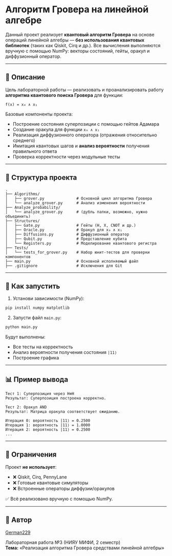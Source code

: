 # Алгоритм Гровера на линейной алгебре

Данный проект реализует **квантовый алгоритм Гровера** на основе операций линейной алгебры — **без использования квантовых библиотек** (таких как Qiskit, Cirq и др.). Все вычисления выполняются вручную с помощью NumPy: векторы состояний, гейты, оракул и диффузионный оператор.

---

## 📌 Описание

Цель лабораторной работы — реализовать и проанализировать работу **алгоритма квантового поиска Гровера** для функции:

```
f(x) = x₀ ∧ x₁
```

Базовые компоненты проекта:

- Построение состояния суперпозиции с помощью гейтов Адамара
- Создание оракула для функции `x₀ ∧ x₁`
- Реализация диффузионного оператора (отражения относительно среднего)
- Имитация квантовых шагов и **анализ вероятности** получения правильного ответа
- Проверка корректности через модульные тесты

---

## 📁 Структура проекта

```
.
├── Algorithms/
│   ├── grover.py              # Основной цикл алгоритма Гровера
│   └── analyze_grover.py      # Анализ изменения вероятности
├── Analyze_probability/
│   └── analyze_grover.py      # (дубль папки, возможно, нужно объединить)
├── Structures/
│   ├── Gate.py                # Гейты (H, X, CNOT и др.)
│   ├── Oracle.py              # Оракул для x₀ ∧ x₁
│   ├── Diffusions.py          # Диффузионный оператор
│   ├── Qubit.py               # Представление кубита
│   └── Registers.py           # Моделирование квантового регистра
├── Tests/
│   └── tests_for_grover.py    # Набор юнит-тестов для проверки компонентов
├── main.py                    # Основной исполняемый файл
├── .gitignore                 # Исключения для Git
```

---

## 🧪 Как запустить

1. Установи зависимости (NumPy):

```bash
pip install numpy matplotlib
```

2. Запусти файл `main.py`:

```bash
python main.py
```

Будут выполнены:

- Все тесты на корректность
- Анализ вероятности получения состояния `|11⟩`
- Построение графика

---

## 📊 Пример вывода

```
Тест 1: Суперпозиция через H⊗H
Результат: Суперпозиция построена корректно.

Тест 2: Оракул AND
Результат: Матрица оракула соответствует ожиданию.

Итерация 0: вероятность |11⟩ = 0.2500
Итерация 1: вероятность |11⟩ = 1.0000
Итерация 2: вероятность |11⟩ = 0.2500
...
```

---

## 🚫 Ограничения

Проект **не использует**:

- ❌ Qiskit, Cirq, PennyLane  
- ❌ Готовые квантовые симуляторы  
- ❌ Встроенные операторы диффузии/оракулов  

✅ Всё реализовано вручную с помощью NumPy.

---

## 👤 Автор

[German229](https://github.com/German229)

Лабораторная работа №3 (НИЯУ МИФИ, 2 семестр)  
**Тема:** «Реализация алгоритма Гровера средствами линейной алгебры»
